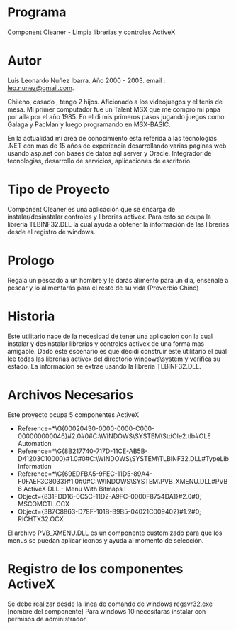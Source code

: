 # Programa
Component Cleaner - Limpia librerias y controles ActiveX

# Autor
Luis Leonardo Nuñez Ibarra. Año 2000 - 2003. email : leo.nunez@gmail.com. 

Chileno, casado , tengo 2 hijos. Aficionado a los videojuegos y el tenis de mesa. Mi primer computador fue un Talent MSX que me compro mi papa por alla por el año 1985. En el di mis primeros pasos jugando juegos como Galaga y PacMan y luego programando en MSX-BASIC. 

En la actualidad mi area de conocimiento esta referida a las tecnologias .NET con mas de 15 años de experiencia desarrollando varias paginas web usando asp.net con bases de datos sql server y Oracle. Integrador de tecnologias, desarrollo de servicios, aplicaciones de escritorio.

# Tipo de Proyecto
Component Cleaner es una aplicación que se encarga de instalar/desinstalar controles y librerias activex. Para esto se ocupa la libreria TLBINF32.DLL la cual ayuda a obtener la información de las librerias desde el registro de windows.

# Prologo
Regala un pescado a un hombre y le darás alimento para un día, enseñale a pescar y lo alimentarás para el resto de su vida (Proverbio Chino)

# Historia
Este utilitario nace de la necesidad de tener una aplicacion con la cual instalar y desinstalar librerias y controles activex de una forma mas amigable. Dado este escenario es que decidi construir este utilitario el cual lee todas las librerias activex del directorio windows\system y verifica su estado. La información se extrae usando la libreria TLBINF32.DLL.

# Archivos Necesarios
Este proyecto ocupa 5 componentes ActiveX 

- Reference=*\G{00020430-0000-0000-C000-000000000046}#2.0#0#C:\WINDOWS\SYSTEM\StdOle2.tlb#OLE Automation
- Reference=*\G{8B217740-717D-11CE-AB5B-D41203C10000}#1.0#0#C:\WINDOWS\SYSTEM\TLBINF32.DLL#TypeLib Information
- Reference=*\G{69EDFBA5-9FEC-11D5-89A4-F0FAEF3C8033}#1.0#0#C:\WINDOWS\SYSTEM\PVB_XMENU.DLL#PVB6 ActiveX DLL - Menu With Bitmaps !
- Object={831FDD16-0C5C-11D2-A9FC-0000F8754DA1}#2.0#0; MSCOMCTL.OCX
- Object={3B7C8863-D78F-101B-B9B5-04021C009402}#1.2#0; RICHTX32.OCX

El archivo PVB_XMENU.DLL es un componente customizado para que los menus se puedan aplicar iconos y ayuda al momento de selección.

# Registro de los componentes ActiveX
Se debe realizar desde la linea de comando de windows regsvr32.exe [nombre del componente]
Para windows 10 necesitaras instalar con permisos de administrador. 


